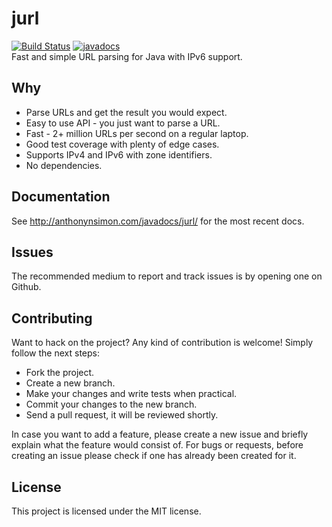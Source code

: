 # jurl
[![Build Status](https://travis-ci.org/anthonynsimon/jurl.svg?branch=master)](https://travis-ci.org/anthonynsimon/jurl/builds) [![javadocs](https://img.shields.io/badge/javadocs-latest-brightgreen.svg)](http://anthonynsimon.com/javadocs/jurl/)  
Fast and simple URL parsing for Java with IPv6 support.

## Why
- Parse URLs and get the result you would expect.
- Easy to use API - you just want to parse a URL.
- Fast - 2+ million URLs per second on a regular laptop.
- Good test coverage with plenty of edge cases.
- Supports IPv4 and IPv6 with zone identifiers.
- No dependencies.

## Documentation
See http://anthonynsimon.com/javadocs/jurl/ for the most recent docs.

## Issues

The recommended medium to report and track issues is by opening one on Github.

## Contributing

Want to hack on the project? Any kind of contribution is welcome! Simply follow the next steps:

- Fork the project.
- Create a new branch.
- Make your changes and write tests when practical.
- Commit your changes to the new branch.
- Send a pull request, it will be reviewed shortly.

In case you want to add a feature, please create a new issue and briefly explain what the feature would consist of. For bugs or requests, before creating an issue please check if one has already been created for it.

## License

This project is licensed under the MIT license.

